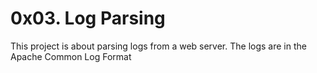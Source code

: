# 0x03. Log Parsing
This project is about parsing logs from a web server. The logs are in the Apache Common Log Format